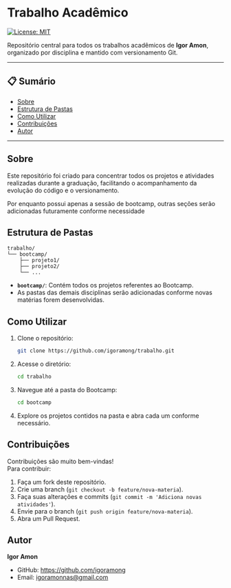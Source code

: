 
# Trabalho Acadêmico

[![License: MIT](https://img.shields.io/badge/License-MIT-blue.svg)](LICENSE)

Repositório central para todos os trabalhos acadêmicos de **Igor Amon**, organizado por disciplina e mantido com versionamento Git.

---

## 📋 Sumário

- [Sobre](#sobre)  
- [Estrutura de Pastas](#estrutura-de-pastas)  
- [Como Utilizar](#como-utilizar)  
- [Contribuições](#contribuições)   
- [Autor](#autor)  

---

## Sobre

Este repositório foi criado para concentrar todos os projetos e atividades realizadas durante a graduação, facilitando o acompanhamento da evolução do código e o versionamento.

Por enquanto possui apenas a sessão de bootcamp, outras seções serão adicionadas futuramente conforme necessidade

## Estrutura de Pastas

```
trabalho/
└── bootcamp/
    ├── projeto1/
    ├── projeto2/
    └── ...
```

- **`bootcamp/`**: Contém todos os projetos referentes ao Bootcamp.
- As pastas das demais disciplinas serão adicionadas conforme novas matérias forem desenvolvidas.

## Como Utilizar

1. Clone o repositório:
   ```bash
   git clone https://github.com/igoramong/trabalho.git
   ```
2. Acesse o diretório:
   ```bash
   cd trabalho
   ```
3. Navegue até a pasta do Bootcamp:
   ```bash
   cd bootcamp
   ```
4. Explore os projetos contidos na pasta e abra cada um conforme necessário.

## Contribuições

Contribuições são muito bem-vindas!  
Para contribuir:
1. Faça um fork deste repositório.  
2. Crie uma branch (`git checkout -b feature/nova-materia`).  
3. Faça suas alterações e commits (`git commit -m 'Adiciona novas atividades'`).  
4. Envie para o branch (`git push origin feature/nova-materia`).  
5. Abra um Pull Request.


## Autor

**Igor Amon**  
- GitHub: https://github.com/igoramong  
- Email: igoramonnas@gmail.com
